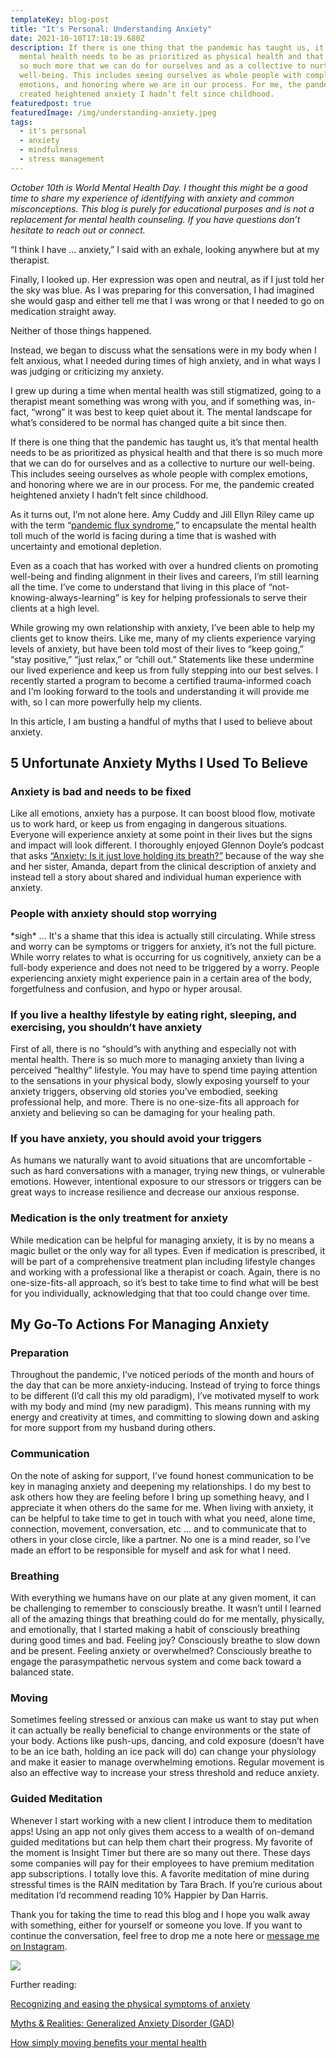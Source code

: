 ```yaml
---
templateKey: blog-post
title: "It's Personal: Understanding Anxiety"
date: 2021-10-10T17:18:19.680Z
description: If there is one thing that the pandemic has taught us, it’s that
  mental health needs to be as prioritized as physical health and that there is
  so much more that we can do for ourselves and as a collective to nurture our
  well-being. This includes seeing ourselves as whole people with complex
  emotions, and honoring where we are in our process. For me, the pandemic
  created heightened anxiety I hadn’t felt since childhood.
featuredpost: true
featuredImage: /img/understanding-anxiety.jpeg
tags:
  - it's personal
  - anxiety
  - mindfulness
  - stress management
---
```

*October 10th is World Mental Health Day. I thought this might be a good time to share my experience of identifying with anxiety and common misconceptions. This blog is purely for educational purposes and is not a replacement for mental health counseling. If you have questions don’t hesitate to reach out or connect.*

“I think I have … anxiety,” I said with an exhale, looking anywhere but at my therapist.

Finally, I looked up. Her expression was open and neutral, as if I just told her the sky was blue. As I was preparing for this conversation, I had imagined she would gasp and either tell me that I was wrong or that I needed to go on medication straight away.

Neither of those things happened. 

Instead, we began to discuss what the sensations were in my body when I felt anxious, what I needed during times of high anxiety, and in what ways I was judging or criticizing my anxiety.

I grew up during a time when mental health was still stigmatized, going to a therapist meant something was wrong with you, and if something was, in-fact, “wrong” it was best to keep quiet about it. The mental landscape for what’s considered to be normal has changed quite a bit since then.

If there is one thing that the pandemic has taught us, it’s that mental health needs to be as prioritized as physical health and that there is so much more that we can do for ourselves and as a collective to nurture our well-being. This includes seeing ourselves as whole people with complex emotions, and honoring where we are in our process. For me, the pandemic created heightened anxiety I hadn’t felt since childhood.

As it turns out, I’m not alone here. Amy Cuddy and Jill Ellyn Riley came up with the term “[pandemic flux syndrome](https://www.washingtonpost.com/outlook/2021/08/11/pandemic-anxiety-psychology-delta/),” to encapsulate the mental health toll much of the world is facing during a time that is washed with uncertainty and emotional depletion.

Even as a coach that has worked with over a hundred clients on promoting well-being and finding alignment in their lives and careers, I’m still learning all the time. I’ve come to understand that living in this place of “not-knowing-always-learning” is key for helping professionals to serve their clients at a high level.

While growing my own relationship with anxiety, I’ve been able to help my clients get to know theirs. Like me, many of my clients experience varying levels of anxiety, but have been told most of their lives to “keep going,” “stay positive,” “just relax,” or “chill out.” Statements like these undermine our lived experience and keep us from fully stepping into our best selves.  I recently started a program to become a certified trauma-informed coach and I'm looking forward to the tools and understanding it will provide me with, so I can more powerfully help my clients.

In this article, I am busting a handful of myths that I used to believe about anxiety.

## 5 Unfortunate Anxiety Myths I Used To Believe 

### Anxiety is bad and needs to be fixed

Like all emotions, anxiety has a purpose. It can boost blood flow, motivate us to work hard, or keep us from engaging in dangerous situations. Everyone will experience anxiety at some point in their lives but the signs and impact will look different. I thoroughly enjoyed Glennon Doyle’s podcast that asks [“Anxiety: Is it just love holding its breath?”](https://momastery.com/blog/episode-01/) because of the way she and her sister, Amanda, depart from the clinical description of anxiety and instead tell a story about shared and individual human experience with anxiety.

### People with anxiety should stop worrying

\*sigh\* ... It's a shame that this idea is actually still circulating. While stress and worry can be symptoms or triggers for anxiety, it’s not the full picture. While worry relates to what is occurring for us cognitively, anxiety can be a full-body experience and does not need to be triggered by a worry. People experiencing anxiety might experience pain in a certain area of the body, forgetfulness and confusion, and hypo or hyper arousal. 

### If you live a healthy lifestyle by eating right, sleeping, and exercising, you shouldn’t have anxiety

First of all, there is no “should”s with anything and especially not with mental health. There is so much more to managing anxiety than living a perceived “healthy” lifestyle. You may have to spend time paying attention to the sensations in your physical body, slowly exposing yourself to your anxiety triggers, observing old stories you’ve embodied, seeking professional help, and more. There is no one-size-fits all approach for anxiety and believing so can be damaging for your healing path.

### If you have anxiety, you should avoid your triggers

As humans we naturally want to avoid situations that are uncomfortable - such as hard conversations with a manager, trying new things, or vulnerable emotions. However, intentional exposure to our stressors or triggers can be great ways to increase resilience and decrease our anxious response.

### Medication is the only treatment for anxiety

While medication can be helpful for managing anxiety, it is by no means a magic bullet or the only way for all types. Even if medication is prescribed, it will be part of a comprehensive treatment plan including lifestyle changes and working with a professional like a therapist or coach. Again, there is no one-size-fits-all approach, so it’s best to take time to find what will be best for you individually, acknowledging that that too could change over time.

## My Go-To Actions For Managing Anxiety

### Preparation

Throughout the pandemic, I’ve noticed periods of the month and hours of the day that can be more anxiety-inducing. Instead of trying to force things to be different (I’d call this my old paradigm), I’ve motivated myself to work with my body and mind (my new paradigm). This means running with my energy and creativity at times, and committing to slowing down and asking for more support from my husband during others.

### Communication

On the note of asking for support, I’ve found honest communication to be key in managing anxiety and deepening my relationships. I do my best to ask others how they are feeling before I bring up something heavy, and I appreciate it when others do the same for me. When living with anxiety, it can be helpful to take time to get in touch with what you need, alone time, connection, movement, conversation, etc ... and to communicate that to others in your close circle, like a partner. No one is a mind reader, so I’ve made an effort to be responsible for myself and ask for what I need. 

### Breathing

With everything we humans have on our plate at any given moment, it can be challenging to remember to consciously breathe. It wasn’t until I learned all of the amazing things that breathing could do for me mentally, physically, and emotionally, that I started making a habit of consciously breathing during good times and bad. Feeling joy? Consciously breathe to slow down and be present. Feeling anxiety or overwhelmed? Consciously breathe to engage the parasympathetic nervous system and come back toward a balanced state.

### Moving

Sometimes feeling stressed or anxious can make us want to stay put when it can actually be really beneficial to change environments or the state of your body. Actions like push-ups, dancing, and cold exposure (doesn’t have to be an ice bath, holding an ice pack will do) can change your physiology and make it easier to manage overwhelming emotions. Regular movement is also an effective way to increase your stress threshold and reduce anxiety.

### Guided Meditation 

Whenever I start working with a new client I introduce them to meditation apps! Using an app not only gives them access to a wealth of on-demand guided meditations but can help them chart their progress. My favorite of the moment is Insight Timer but there are so many out there. These days some companies will pay for their employees to have premium meditation app subscriptions. I totally love this. A favorite meditation of mine during stressful times is the RAIN meditation by Tara Brach. If you’re curious about meditation I’d recommend reading 10% Happier by Dan Harris. 





Thank you for taking the time to read this blog and I hope you walk away with something, either for yourself or someone you love. If you want to continue the conversation, feel free to drop me a note here or [message me on Instagram](https://www.instagram.com/sheflowsandgrows/).

![](/img/understanding-anxiety.jpeg)



Further reading: 

[Recognizing and easing the physical symptoms of anxiety](https://www.health.harvard.edu/mind-and-mood/recognizing-and-easing-the-physical-symptoms-of-anxiety)

[Myths & Realities: Generalized Anxiety Disorder (GAD)](https://adaa.org/understanding-anxiety/generalized-anxiety-disorder-gad/myths-realities)

[How simply moving benefits your mental health](http://health.harvard.edu/blog/how-simply-moving-benefits-your-mental-health-201603289350)